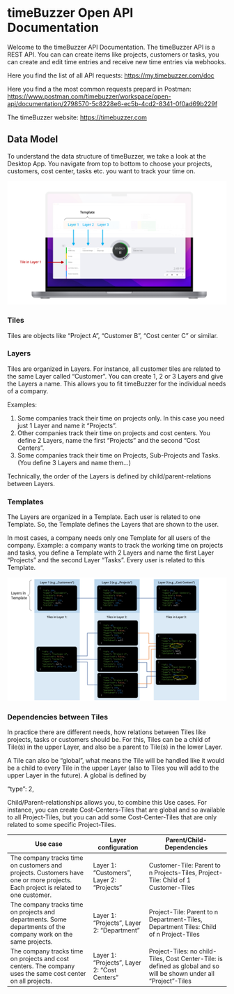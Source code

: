 # timeBuzzer Open API Documentation

Welcome to the timeBuzzer API Documentation. The timeBuzzer API is a REST API. You can can create items like projects, customers or tasks, you can create and edit time entries and receive new time entries via webhooks.

Here you find the list of all API requests: https://my.timebuzzer.com/doc

Here you find a the most common requests prepard in Postman: https://www.postman.com/timebuzzer/workspace/open-api/documentation/2798570-5c8228e6-ec5b-4cd2-8341-0f0ad69b229f

The timeBuzzer website: https://timebuzzer.com




## Data Model

To understand the data structure of timeBuzzer, we take a look at the Desktop App. You navigate from top to bottom to choose your projects, customers, cost center, tasks etc. you want to track your time on.

![Image of Desktop App](timeBuzzer-datastructure-desktop-app_2022.png)



### Tiles
Tiles are objects like “Project A”, “Customer B”, “Cost center C” or similar.


### Layers
Tiles are organized in Layers. For instance, all customer tiles are related to the same Layer called “Customer”. You can create 1, 2 or 3 Layers and give the Layers a name. This allows you to fit timeBuzzer for the individual needs of a company.

Examples:

1) Some companies track their time on projects only. In this case you need just 1 Layer and name it “Projects”.
2) Other companies track their time on projects and cost centers. You define 2 Layers, name the first “Projects” and the second “Cost Centers”.
3) Some companies track their time on Projects, Sub-Projects and Tasks. (You define 3 Layers and name them…)

Technically, the order of the Layers is defined by child/parent-relations between Layers.


### Templates
The Layers are organized in a Template. Each user is related to one Template. So, the Template defines the Layers that are shown to the user.

In most cases, a company needs only one Template for all users of the company. Example: a company wants to track the working time on projects and tasks, you define a Template with 2 Layers and name the first Layer “Projects” and the second Layer “Tasks”. Every user is related to this Template.

![Image of data model](timeBuzzer_datastructure_model_2022.png)


### Dependencies between Tiles
In practice there are different needs, how relations between Tiles like projects, tasks or customers should be. For this, Tiles can be a child of Tile(s) in the upper Layer, and also be a parent to Tile(s) in the lower Layer.

A Tile can also be “global”, what means the Tile will be handled like it would be a child to every Tile in the upper Layer (also to Tiles you will add to the upper Layer in the future). A global is defined by

“type”: 2,

Child/Parent–relationships allows you, to combine this Use cases. For instance, you can create Cost-Centers-Tiles that are global and so available to all Project-Tiles, but you can add some Cost-Center-Tiles that are only related to some specific Project-Tiles.

 	 	

Use case | Layer configuration| Parent/Child- Dependencies 
--- | --- | --- 
The company tracks time on customers and projects. Customers have one or more projects. Each project is related to one customer. | Layer 1: “Customers”, Layer 2: “Projects”| Customer-Tile: Parent to n Projects-Tiles, Project-Tile: Child of 1 Customer-Tiles
The company tracks time on projects and departments. Some departments of the company work on the same projects.| Layer 1: “Projects”, Layer 2: “Department”| Project-Tile: Parent to n Department-Tiles, Department Tiles: Child of n Project-Tiles
The company tracks time on projects and cost centers. The company uses the same cost center on all projects.| Layer 1: “Projects”, Layer 2: “Cost Centers” | Project-Tiles: no child-Tiles, Cost Center-Tile: is defined as global and so will be shown under all “Project”-Tiles 

